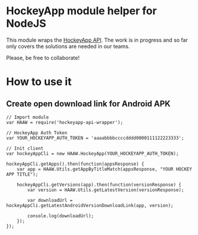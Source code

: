 # HockeyApp module helper for NodeJS
 
This module wraps the [HockeyApp API](http://support.hockeyapp.net/kb/api). The work is in progress and so far only covers the solutions are needed in our teams.

Please, be free to collaborate!

# How to use it

## Create open download link for Android APK

```
// Import module
var HAAW = require('hockeyapp-api-wrapper');

// HockeyApp Auth Token
var YOUR_HOCKEYAPP_AUTH_TOKEN = 'aaaabbbbccccdddd0000111122223333';

// Init client
var hockeyAppCli = new HAAW.HockeyApp(YOUR_HOCKEYAPP_AUTH_TOKEN);

hockeyAppCli.getApps().then(function(appsResponse) {
    var app = HAAW.Utils.getAppByTitleMatch(appsResponse, "YOUR HOCKEY APP TITLE");

    hockeyAppCli.getVersions(app).then(function(versionResponse) {
        var version = HAAW.Utils.getLatestVersion(versionResponse);

        var downloadUrl = hockeyAppCli.getLatestAndroidVersionDownloadLink(app, version);

        console.log(downloadUrl);
    });
});
```